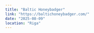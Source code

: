 ```yaml
---
title: "Baltic Honeybadger"
link: "https://baltichoneybadger.com/"
date: "2025-08-09"
location: "Riga"
---
```

